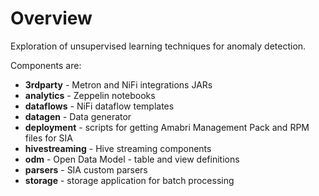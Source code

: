 # Overview
Exploration of unsupervised learning techniques for anomaly detection.

Components are:
 - **3rdparty** - Metron and NiFi integrations JARs
 - **analytics** - Zeppelin notebooks
 - **dataflows** - NiFi dataflow templates
 - **datagen** - Data generator
 - **deployment** - scripts for getting Amabri Management Pack and RPM files for SIA
 - **hivestreaming** - Hive streaming components
 - **odm** - Open Data Model - table and view definitions
 - **parsers** - SIA custom parsers
 - **storage** - storage application for batch processing
